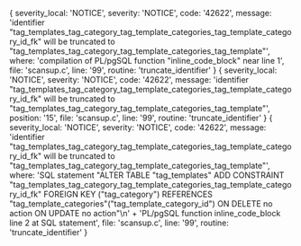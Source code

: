 {
severity_local: 'NOTICE',
severity: 'NOTICE',
code: '42622',
message: 'identifier "tag_templates_tag_category_tag_template_categories_tag_template_category_id_fk" will be truncated to "tag_templates_tag_category_tag_template_categories_tag_template"',
where: 'compilation of PL/pgSQL function "inline_code_block" near line 1',
file: 'scansup.c',
line: '99',
routine: 'truncate_identifier'
}
{
severity_local: 'NOTICE',
severity: 'NOTICE',
code: '42622',
message: 'identifier "tag_templates_tag_category_tag_template_categories_tag_template_category_id_fk" will be truncated to "tag_templates_tag_category_tag_template_categories_tag_template"',
position: '15',
file: 'scansup.c',
line: '99',
routine: 'truncate_identifier'
}
{
severity_local: 'NOTICE',
severity: 'NOTICE',
code: '42622',
message: 'identifier "tag_templates_tag_category_tag_template_categories_tag_template_category_id_fk" will be truncated to "tag_templates_tag_category_tag_template_categories_tag_template"',
where: 'SQL statement "ALTER TABLE "tag_templates" ADD CONSTRAINT "tag_templates_tag_category_tag_template_categories_tag_template_category_id_fk" FOREIGN KEY ("tag_category") REFERENCES "tag_template_categories"("tag_template_category_id") ON DELETE no action ON UPDATE no action"\n' +
'PL/pgSQL function inline_code_block line 2 at SQL statement',
file: 'scansup.c',
line: '99',
routine: 'truncate_identifier'
}
